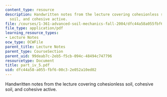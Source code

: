 ```yaml
---
content_type: resource
description: Handwritten notes from the lecture covering cohesionless soil, cohesive
  soil, and cohesive active.
file: /courses/1-361-advanced-soil-mechanics-fall-2004/dfc44a58a055fbf600c32e052a10ed02_part_iv_5.pdf
file_type: application/pdf
learning_resource_types:
- Lecture Notes
ocw_type: OCWFile
parent_title: Lecture Notes
parent_type: CourseSection
parent_uid: 99deab7c-2eb5-f5cb-094c-48494c747796
resourcetype: Document
title: part_iv_5.pdf
uid: dfc44a58-a055-fbf6-00c3-2e052a10ed02
---
```

Handwritten notes from the lecture covering cohesionless soil, cohesive soil, and cohesive active.

